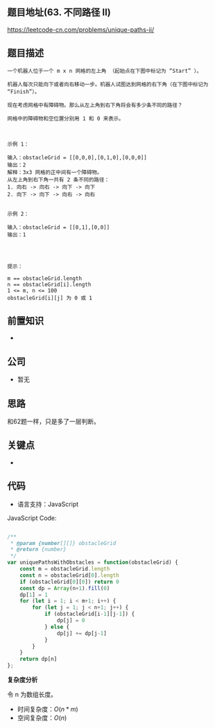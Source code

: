 
## 题目地址(63. 不同路径 II)

https://leetcode-cn.com/problems/unique-paths-ii/

## 题目描述

```
一个机器人位于一个 m x n 网格的左上角 （起始点在下图中标记为 “Start” ）。

机器人每次只能向下或者向右移动一步。机器人试图达到网格的右下角（在下图中标记为 “Finish”）。

现在考虑网格中有障碍物。那么从左上角到右下角将会有多少条不同的路径？

网格中的障碍物和空位置分别用 1 和 0 来表示。

 

示例 1：

输入：obstacleGrid = [[0,0,0],[0,1,0],[0,0,0]]
输出：2
解释：3x3 网格的正中间有一个障碍物。
从左上角到右下角一共有 2 条不同的路径：
1. 向右 -> 向右 -> 向下 -> 向下
2. 向下 -> 向下 -> 向右 -> 向右


示例 2：

输入：obstacleGrid = [[0,1],[0,0]]
输出：1


 

提示：

m == obstacleGrid.length
n == obstacleGrid[i].length
1 <= m, n <= 100
obstacleGrid[i][j] 为 0 或 1
```

## 前置知识

- 

## 公司

- 暂无

## 思路

和62题一样，只是多了一层判断。

## 关键点

-  

## 代码

- 语言支持：JavaScript

JavaScript Code:

```javascript

/**
 * @param {number[][]} obstacleGrid
 * @return {number}
 */
var uniquePathsWithObstacles = function(obstacleGrid) {
    const m = obstacleGrid.length
    const n = obstacleGrid[0].length
    if (obstacleGrid[0][0]) return 0
    const dp = Array(n+1).fill(0)
    dp[1] = 1
    for (let i = 1; i < m+1; i++) {
        for (let j = 1; j < n+1; j++) {
            if (obstacleGrid[i-1][j-1]) {
                dp[j] = 0
            } else {
                dp[j] += dp[j-1]
            }
        }
    }
    return dp[n]
};

```


**复杂度分析**

令 n 为数组长度。

- 时间复杂度：$O(n*m)$
- 空间复杂度：$O(n)$



